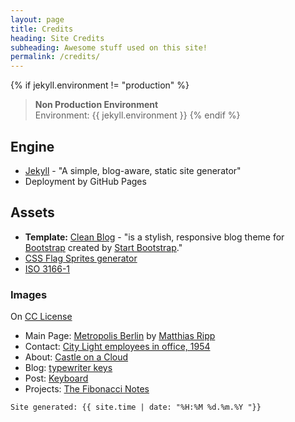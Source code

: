```yaml
---
layout: page
title: Credits
heading: Site Credits
subheading: Awesome stuff used on this site!
permalink: /credits/
---
```


{% if jekyll.environment != "production" %}
> **Non Production Environment**  
> Environment: {{ jekyll.environment }}
{% endif %}

## Engine

- [Jekyll](http://jekyllrb.com/) - "A simple, blog-aware, static site generator"
- Deployment by GitHub Pages

## Assets

- **Template:** [Clean Blog](http://startbootstrap.com/template-overviews/clean-blog/) - "is a stylish, responsive blog theme for [Bootstrap](http://getbootstrap.com/) created by [Start Bootstrap](http://startbootstrap.com/)."
- [CSS Flag Sprites generator](https://www.flag-sprites.com/ "Country flags in single CSS sprite")
- [ISO 3166-1](https://en.wikipedia.org/wiki/ISO_3166-1_alpha-2)

### Images

On [CC License](https://creativecommons.org/)

- Main Page: [Metropolis Berlin](https://flic.kr/p/B7FJEQ) by [Matthias Ripp](https://www.linkedin.com/in/matthias-ripp-5437a645/)
- Contact: [City Light employees in office, 1954](https://www.flickr.com/photos/seattlemunicipalarchives/8554165827/in/photostream/)
- About: [Castle on a Cloud](https://www.flickr.com/photos/112923805@N05/15425592572)
- Blog: [typewriter keys](https://www.flickr.com/photos/75001512@N00/4847907348)
- Post: [Keyboard](https://www.flickr.com/photos/jeroenbennink/3382865257)
- Projects: [The Fibonacci Notes](https://www.flickr.com/photos/gdvan/14910785913)

`Site generated: {{ site.time | date: "%H:%M %d.%m.%Y "}}`
